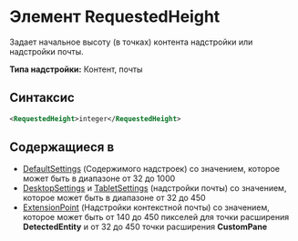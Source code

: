 # <a name="requestedheight-element"></a>Элемент RequestedHeight

Задает начальное высоту (в точках) контента надстройки или надстройки почты. 

**Типа надстройки:** Контент, почты

## <a name="syntax"></a>Синтаксис

```XML
<RequestedHeight>integer</RequestedHeight>
```

## <a name="contained-in"></a>Содержащиеся в

- [DefaultSettings](defaultsettings.md) (Содержимого надстроек) со значением, которое может быть в диапазоне от 32 до 1000
- [DesktopSettings](desktopsettings.md) и [TabletSettings](tabletsettings.md) (надстройки почты) со значением, которое может быть в диапазоне от 32 до 450
- [ExtensionPoint](extensionpoint.md) (Надстройки контекстной почты) со значением, которое может быть от 140 до 450 пикселей для точки расширения **DetectedEntity** и от 32 до 450 точки расширения **CustomPane**